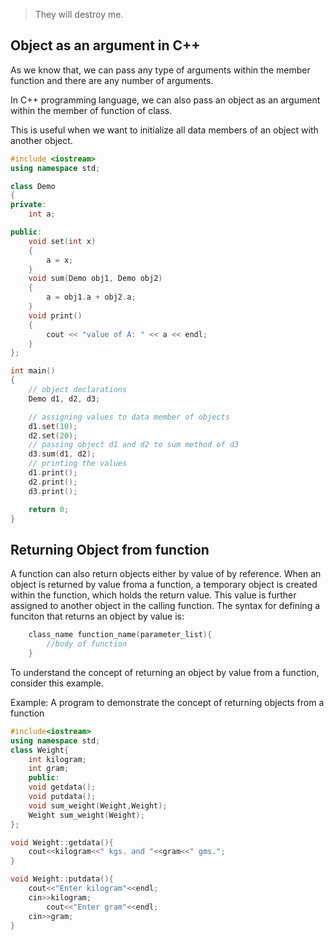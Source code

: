 > They will destroy me.

## Object as an argument in C++
As we know that, we can pass any type of arguments within the member function and there are any number of arguments.

In C++ programming language, we can also pass an object as an argument within the member of function of class.

This is useful when we want to initialize all data members of an object with another object.

```c++
#include <iostream>
using namespace std;

class Demo
{
private:
    int a;

public:
    void set(int x)
    {
        a = x;
    }
    void sum(Demo obj1, Demo obj2)
    {
        a = obj1.a + obj2.a;
    }
    void print()
    {
        cout << "value of A: " << a << endl;
    }
};

int main()
{
    // object declarations
    Demo d1, d2, d3;

    // assigning values to data member of objects
    d1.set(10);
    d2.set(20);
    // passing object d1 and d2 to sum method of d3
    d3.sum(d1, d2);
    // printing the values
    d1.print();
    d2.print();
    d3.print();

    return 0;
}
```

## Returning Object from function
A function can also return objects either by value of by reference. When an object is returned by value froma a function, a temporary object is created within the function, which holds the return value. This value is further assigned to another object in the calling function. 
The syntax for defining a funciton that returns an object by value is:
```C++
    class_name function_name(parameter_list){
        //body of function
    }
```

To understand the concept of returning an object by value from a function, consider this example.

Example: A program to demonstrate the concept of returning objects from a function

```C++
#include<iostream>
using namespace std;
class Weight{
    int kilogram;
    int gram;
    public:
    void getdata();
    void putdata();
    void sum_weight(Weight,Weight);
    Weight sum_weight(Weight);
};

void Weight::getdata(){
    cout<<kilogram<<" kgs. and "<<gram<<" gms.";
}

void Weight::putdata(){
    cout<<"Enter kilogram"<<endl;
    cin>>kilogram;
        cout<<"Enter gram"<<endl;
    cin>>gram;
}
```